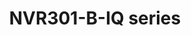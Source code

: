 ---
title: "NVR301-B-IQ series"
description: "Compact 4/8/16-channel network video recorder with intelligent features and reliable performance for small-scale surveillance systems"
image: "/images/categories/products/nvr/NVR301-B-IQ series.png"
features:
  - "Ultra 265/H.265/H.264 video formats support"
  - "4/8/16-channel IP camera input options"
  - "Up to 12 Megapixels resolution recording"
  - "HDMI 4K and VGA output"
  - "Smart features including face detection"
  - "ANR technology for network interruption backup"
  - "Cloud upgrade support"
  - "Supports ONVIF and RTSP protocols"
specifications:
  channels: "4/8/16 Channels (model dependent)"
  storage: "1 SATA HDD, up to 10TB"
  bandwidth: "80Mbps Input/Output"
  videoOutput: "1 HDMI (4K), 1 VGA"
  compression: "Ultra 265/H.265/H.264"
  powerSupply: "DC 12V/2A"
  dimensions: "260×222×47mm (1U)"
  networkInterface: "1 RJ-45 10/100Mbps"
--- 